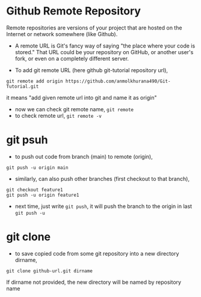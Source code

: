 # Github Remote Repository
Remote repositories are versions of your project that are hosted on the Internet or network somewhere (like Github).

- A remote URL is Git's fancy way of saying "the place where your code is stored." That URL could be your repository on GitHub, or another user's fork, or even on a completely different server.

- To add git remote URL (here github git-tutorial repository url),
```
git remote add origin https://github.com/anmolkhurana490/Git-Tutorial.git
```
it means "add given remote url into git and name it as origin"

- now we can check git remote name, `git remote`
- to check remote url, `git remote -v`

# git psuh
- to push out code from branch (main) to remote (origin),
```
git push -u origin main
```

- similarly, can also push other branches (first checkout to that branch),
```
git checkout feature1
git push -u origin feature1
```

- next time, just write `git push`, it will push the branch to the origin in last `git push -u`

# git clone
- to save copied code from some git repository into a new directory dirname,
```
git clone github-url.git dirname
```
If dirname not provided, the new directory will be named by repository name